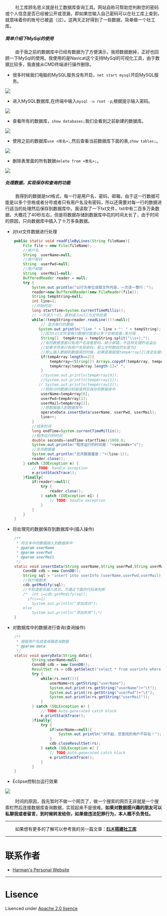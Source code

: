 
　 　社工库顾名思义就是社工数据库查询工具。网站自称可帮助您判断您的密码或个人信息是否已经被公开或泄漏，即如果您输入自己密码可以在社工库上查到，就意味着你的账号已被盗（过）。这两天正好得到了一些数据，简单做一个社工库。

##### 简单介绍下MySql的使用
　 　由于我之前的数据库中已经有数据为了方便演示，我把数据删掉，正好也回顾一下MySql的使用。我使用的是Navicat这个支持MySql的可视化工具，由于数据比较多，我直接从CMD终端进行操作删除。

* 很多时候我们电脑的MySQL服务没有开启，`net start mysql`开启MySQL服务。

![](http://ojto7c1rw.bkt.clouddn.com/%E6%90%AD%E5%BB%BA%E7%A4%BE%E5%B7%A5%E5%BA%931.png)

* 进入MySQL数据库,在终端中输入`mysql -u root -p`,根据提示输入密码。

![](http://ojto7c1rw.bkt.clouddn.com/%E6%90%AD%E5%BB%BA%E7%A4%BE%E5%B7%A5%E5%BA%932.png)

* 查看所有的数据库，`show databases;`我们会看到之前新建的数据库。

![](http://ojto7c1rw.bkt.clouddn.com/%E6%90%AD%E5%BB%BA%E7%A4%BE%E5%B7%A5%E5%BA%933.png)

* 使用之前的数据库`use <库名>;`,然后查看当前数据库下面的表,`show tables;`。

![](http://ojto7c1rw.bkt.clouddn.com/%E6%90%AD%E5%BB%BA%E7%A4%BE%E5%B7%A5%E5%BA%934.png)

* 删除表里面的所有数据`delete from <表名>;`。

![](http://ojto7c1rw.bkt.clouddn.com/%E6%90%AD%E5%BB%BA%E7%A4%BE%E5%B7%A5%E5%BA%935.png)


##### 处理数据，实现保存和查询的功能
　 　我得到的数据是txt格式，每一行是用户名，密码，邮箱，由于这一行数据可能是以多个空格或者分号或者只有用户名没有密码，所以还需要对每一行的数据进行适当的处理然后保存到数据库中。我读取了一下txt文件，txt中有二百多万条数据，大概花了40秒左右，但是将数据存储到数据库中花的时间太长了，由于时间的原因，只向数据库中插入了十万多条数据。

* 对txt文件数据进行处理
```Java
	public static void readFileByLines(String fileName){
		File file = new File(fileName);
		//用户名
		String  userName=null;
		//用户密码
		String  userPwd=null;
		//用户邮箱
		String  userMail=null;
		BufferedReader reader = null;
		try {
			System.out.println("以行为单位读取文件内容，一次读一整行：");
			reader=new BufferedReader(new FileReader(file));
			String tempString=null;
			int line=1;
		    //开始时间
			long startTime=System.currentTimeMillis();
			// 一次读入一行，直到读入null为文件结束
			while((tempString=reader.readLine())!=null){
                // 显示每行的数据
               System.out.println("line " + line + ": " + tempString);
                //因为txt文件里每行数据可能是以多个空格或者;来分隔
                String[]  tempArray = tempString.split("\\s+|;");
                //有的数据里面只有用户名或者密码，缺少邮箱，不这样处理的话溢出
                //如果字符串只有用户名和密码，那么字符数组的长度为2
                //那么插入数据到数据库的时候，如果直接赋值tempArray[2]肯定会报错
                if(tempArray.length==2){
                	tempArray=(String[]) Arrays.copyOf(tempArray, tempArray.length+1);
                	tempArray[tempArray.length-1]=" ";
                }
                //System.out.println(tempArray[0]);
                //System.out.println(tempArray[1]);
               // System.out.println(tempArray[2]);
                //把拆分的数据分别赋值然后保存到数据库中
                userName=tempArray[0];
                userPwd=tempArray[1];
                userMail=tempArray[2];
                //把数据插入到数据库中
                operateData.insertData(userName, userPwd, userMail);
                line++;
			}
			//结束时间
			long endTime=System.currentTimeMillis();
			//程序运行的时间
			double seconds=(endTime-startTime)/1000.0;
			System.out.println("程序运行的时间是："+seconds+"s");
			//总共数据量
			System.out.println("总共数据量是："+(line-1));
			reader.close();
		} catch (IOException e) {
			// TODO: handle exception
			e.printStackTrace();
		}finally{
			if(reader!=null){
				try {
					reader.close();
				} catch (IOException e1) {
					// TODO: handle exception
				}
			}
		}
	}
```
* 将处理完的数据保存到数据库中(插入操作)

```Java
	/**
	 * 将文本中的数据插入到数据库中
	 * @param userName
	 * @param userPwd
	 * @param userMail
	 */
	static void insertData(String userName,String userPwd,String userMail){
		ConnDB cdb = new ConnDB();
		String sql = "insert into userInfo (userName,userPwd,userMail) values ('"+userName+"','"+userPwd+"','"+userMail+"')";
		//执行增删改
		cdb.getModify(sql);
		//不知道是否插入成功，可通过下面的代码来判断
		/*	int i=cdb.getModify(sql);
		  if(i==1)
			System.out.println("添加成功");
		else
			System.out.println("添加失败");*/
	}
```
* 对数据库中的数据进行查询(查询操作)

```Java
	/**
	 * 根据用户名或者邮箱查询数据
	 * @param data
	 */
	static void queryData(String data){
		    String userName=null;
	        ConnDB cdb = new ConnDB();
			ResultSet rs = cdb.getSelect("select * from userinfo where userName='"+data+"' or userMail='"+data+"';");
			try {
				while(rs.next()){
					userName=rs.getString("userName");
					System.out.print(rs.getString("userName")+"\t");
					System.out.print(rs.getString("userPwd")+"\t");
					System.out.println(rs.getString("userMail"));
				}
			} catch (SQLException e) {
				// TODO Auto-generated catch block
				e.printStackTrace();
			}finally{
				try {
					if(userName==null){
						System.out.println("对不起，您查找的用户不存在！");
					}
					cdb.closeResultSet(rs);
				} catch (SQLException e) {
					// TODO Auto-generated catch block
					e.printStackTrace();
				}
			}
	}
```

* Eclipse控制台运行效果

![](http://ojto7c1rw.bkt.clouddn.com/%E6%90%AD%E5%BB%BA%E7%A4%BE%E5%B7%A5%E5%BA%936.png)
  
　 　时间的原因，我先暂时不做一个网页了，做一个搜索的网页无非就是一个搜索栏然后连接数据库查询数据，实现起来不是很难。**如果对数据感兴趣的朋友可以私聊我或者留言，到时候转发给你，如果做违法犯罪行为，本人概不负责任。**

----
　 　如果想有更多的了解可以参考我的另一篇文章：**[ELK搭建社工库](http://harmansecurity.cn/2017/02/25/ELK%E6%90%AD%E5%BB%BA%E7%A4%BE%E5%B7%A5%E5%BA%93/)**

-----

# 联系作者

- [Harman's Personal Website](http://harmansecurity.cn/)


-----

# Lisence

Lisenced under [Apache 2.0 lisence](http://opensource.org/licenses/Apache-2.0)

